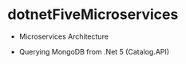 # dotnetFiveMicroservices

* Microservices Architecture

* Querying MongoDB from .Net 5 (Catalog.API)

